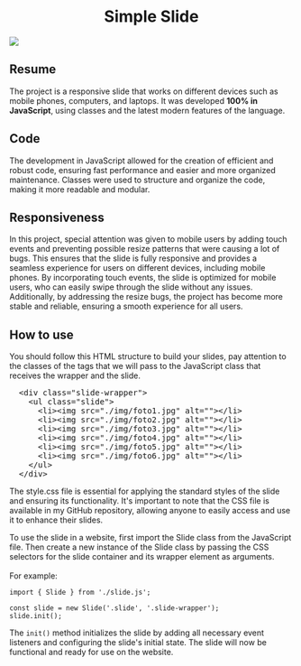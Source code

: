 <h1 align="center">Simple Slide</h1>

<img src="./github/screenshot1.jpeg">

<h2>
  Resume
</h2>

<p>
  The project is a responsive slide that works on different devices such as mobile phones, computers, and 
  laptops. It was developed <b>100% in JavaScript</b>, using classes and the latest modern features of the language.
</p>

<h2>
  Code
</h2>

<p>
  The development in JavaScript allowed for the creation of efficient and robust code, ensuring fast performance and 
  easier and more organized maintenance. Classes were used to structure and organize the code, making it more readable and modular.
</p>

<h2>
  Responsiveness
</h2>

<p>
 In this project, special attention was given to mobile users by adding touch events and preventing possible resize patterns that 
 were causing a lot of bugs. This ensures that the slide is fully responsive and provides a seamless experience for users on different 
 devices, including mobile phones. By incorporating touch events, the slide is optimized for mobile users, who can easily 
 swipe through the slide without any issues. Additionally, by addressing the resize bugs, the project has become more stable and 
 reliable, ensuring a smooth experience for all users.
</p>

<h2>
  How to use
</h2>

<p>
  You should follow this HTML structure to build your slides, pay attention to the classes of the tags that we will pass to the 
  JavaScript class that receives the wrapper and the slide.
</p>

<pre>
  &lt;div class="slide-wrapper"&gt;
    &lt;ul class="slide"&gt;
      &lt;li&gt;&lt;img src="./img/foto1.jpg" alt=""&gt;&lt;/li&gt;
      &lt;li&gt;&lt;img src="./img/foto2.jpg" alt=""&gt;&lt;/li&gt;
      &lt;li&gt;&lt;img src="./img/foto3.jpg" alt=""&gt;&lt;/li&gt;
      &lt;li&gt;&lt;img src="./img/foto4.jpg" alt=""&gt;&lt;/li&gt;
      &lt;li&gt;&lt;img src="./img/foto5.jpg" alt=""&gt;&lt;/li&gt;
      &lt;li&gt;&lt;img src="./img/foto6.jpg" alt=""&gt;&lt;/li&gt;
    &lt;/ul&gt;
  &lt;/div&gt;
</pre>

<p>
  The style.css  file is essential for applying the standard styles of the slide and ensuring its functionality.  It's important to 
  note that the CSS file is available in my GitHub repository, allowing anyone to easily access and use it to enhance their slides.
</p>

<p>
  To use the slide in a website, first import the Slide class from the JavaScript file. Then create a new instance of the Slide class 
  by passing the CSS selectors for the slide container and its wrapper element as arguments. 
  <br>
  <br>
  For example:
</p>

```
import { Slide } from './slide.js';

const slide = new Slide('.slide', '.slide-wrapper');
slide.init();
```

<p>
  The <code>init()</code> method initializes the slide by adding all necessary event listeners and configuring the slide's initial state. The slide 
  will now be functional and ready for use on the website.
</p>

